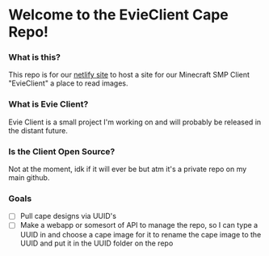 
# Welcome to the EvieClient Cape Repo!

### What is this?

This repo is for our [netlify site](https://evieapi.netlify.app/) to host a site for our Minecraft SMP Client "EvieClient" a place to read images.

### What is Evie Client?

Evie Client is a small project I'm working on and will probably be released in the distant future.

### Is the Client Open Source?

Not at the moment, idk if it will ever be but atm it's a private repo on my main github.

### Goals

 - [ ] Pull cape designs via UUID's
 - [ ] Make a webapp or somesort of API to manage the repo, so I can type a UUID in and choose a cape image for it to rename the cape image to the UUID and put it in the UUID folder on the repo
